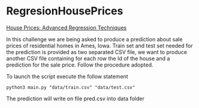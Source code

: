 # RegresionHousePrices
[House Prices: Advanced Regression Techniques](https://www.kaggle.com/c/house-prices-advanced-regression-techniques)

In this challenge we are being asked to produce a prediction about sale prices of residential homes in Ames,
Iowa. Train set and test set needed for the prediction is provided as two separated CSV file, we want to produce
another CSV file containing for each row the Id of the house and a prediction for the sale price. Follow the
procedure adopted.

To launch the script execute the follow statement
```{r, engine='bash', run_script}
python3 main.py "data/train.csv" "data/test.csv"
```
The prediction will write on file pred.csv into data folder